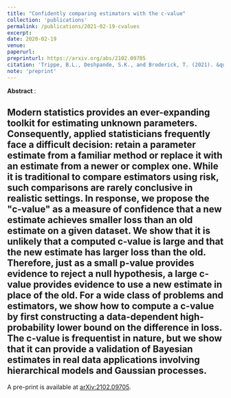 ```yaml
---
title: "Confidently comparing estimators with the c-value"
collection: 'publications'
permalink: /publications/2021-02-19-cvalues
excerpt: 
date: 2020-02-19
venue:
paperurl: 
preprinturl: https://arxiv.org/abs/2102.09705
citation: 'Trippe, B.L., Deshpande, S.K., and Broderick, T. (2021). &quot;Confidentally comparing estimators with the c-value.&quot;'
note: 'preprint'
---
```


<b> Abstract </b>:

Modern statistics provides an ever-expanding toolkit for estimating unknown parameters. Consequently, applied statisticians frequently face a difficult decision: retain a parameter estimate from a familiar method or replace it with an estimate from a newer or complex one. While it is traditional to compare estimators using risk, such comparisons are rarely conclusive in realistic settings. In response, we propose the "c-value" as a measure of confidence that a new estimate achieves smaller loss than an old estimate on a given dataset. We show that it is unlikely that a computed c-value is large and that the new estimate has larger loss than the old. Therefore, just as a small p-value provides evidence to reject a null hypothesis, a large c-value provides evidence to use a new estimate in place of the old. For a wide class of problems and estimators, we show how to compute a c-value by first constructing a data-dependent high-probability lower bound on the difference in loss. The c-value is frequentist in nature, but we show that it can provide a validation of Bayesian estimates in real data applications involving hierarchical models and Gaussian processes.
---

A pre-print is available at [arXiv:2102.09705](https://arxiv.org/abs/2102.09705).

